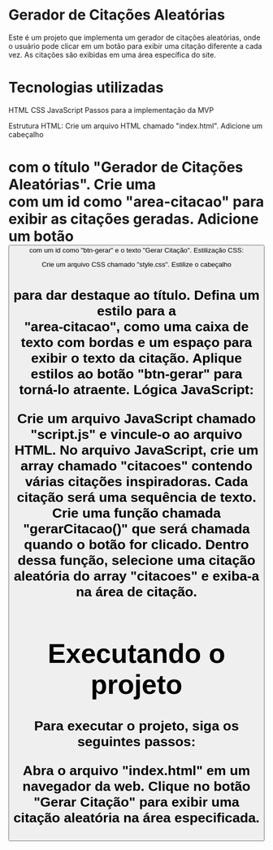 # Gerador de Citações Aleatórias
Este é um projeto que implementa um gerador de citações aleatórias, onde o usuário pode clicar em um botão para exibir uma citação diferente a cada vez. As citações são exibidas em uma área específica do site.

# Tecnologias utilizadas
HTML
CSS
JavaScript
Passos para a implementação da MVP

Estrutura HTML:
Crie um arquivo HTML chamado "index.html".
Adicione um cabeçalho <h1> com o título "Gerador de Citações Aleatórias".
Crie uma <div> com um id como "area-citacao" para exibir as citações geradas.
Adicione um botão <button> com um id como "btn-gerar" e o texto "Gerar Citação".
Estilização CSS:

Crie um arquivo CSS chamado "style.css".
Estilize o cabeçalho <h1> para dar destaque ao título.
Defina um estilo para a <div> "area-citacao", como uma caixa de texto com bordas e um espaço para exibir o texto da citação.
Aplique estilos ao botão "btn-gerar" para torná-lo atraente.
Lógica JavaScript:

Crie um arquivo JavaScript chamado "script.js" e vincule-o ao arquivo HTML.
No arquivo JavaScript, crie um array chamado "citacoes" contendo várias citações inspiradoras. Cada citação será uma sequência de texto.
Crie uma função chamada "gerarCitacao()" que será chamada quando o botão for clicado. Dentro dessa função, selecione uma citação aleatória do array "citacoes" e exiba-a na área de citação.

# Executando o projeto
Para executar o projeto, siga os seguintes passos:

Abra o arquivo "index.html" em um navegador da web.
Clique no botão "Gerar Citação" para exibir uma citação aleatória na área especificada.